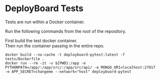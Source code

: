 # DeployBoard Tests

Tests are run within a Docker container.

Run the following commands from the root of the repository.

First build the test docker container.  
Then run the container passing in the entire repo.

```
docker build --no-cache -t deployboard-pytest:latest -f tests/Dockerfile .
docker run --rm -it -v ${PWD}:/app -e PYTHONPATH=/app/:/app/src/:/app/src/api/ -e MONGO_URI=localhost:27017 -e APP_SECRET=changeme --network="host" deployboard-pytest
```
